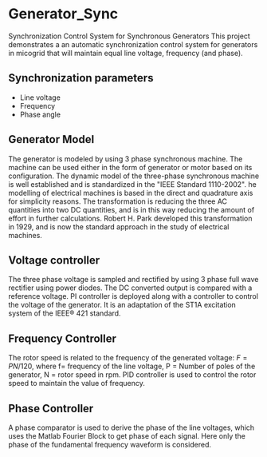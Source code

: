 # Generator_Sync
Synchronization Control System for Synchronous Generators
This project demonstrates a an automatic synchronization control system for generators in micogrid that will maintain equal line voltage, frequency (and phase).

## Synchronization parameters
- Line voltage
- Frequency
- Phase angle

## Generator Model
The generator is modeled by using 3 phase synchronous machine. The machine can be used either in the form of generator or motor based on its configuration. The dynamic model of the three-phase synchronous machine is well established and is standardized in the "IEEE Standard 1110-2002". he modelling of electrical machines is based in the direct and quadrature axis for simplicity reasons. The transformation is reducing the three AC quantities into two DC quantities, and is in this way reducing the amount of effort in further calculations. Robert H. Park developed this transformation in 1929, and is now the standard approach in the study of electrical machines.

## Voltage controller
The three phase voltage is sampled and rectified by using 3 phase full wave rectifier using power diodes. The DC converted output is compared with a reference voltage. PI controller is deployed along with a controller to control the voltage of the generator. It is an adaptation of the ST1A excitation system of the IEEE® 421 standard.

## Frequency Controller
The rotor speed is related to the frequency of the generated voltage: $F=PN/120$, where f= frequency of the line voltage, P = Number of poles of the generator, N = rotor speed in rpm. PID controller is used to control the rotor speed to maintain the value of frequency.

## Phase Controller
A phase comparator is used to derive the phase of the line voltages, which uses the Matlab Fourier Block to get phase of each signal. Here only the phase of the fundamental 
frequency waveform is considered.
